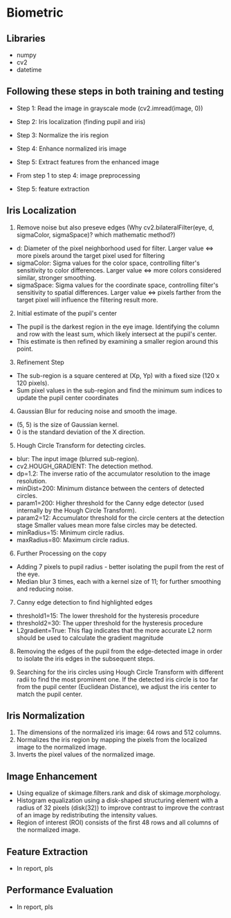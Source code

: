 # Biometric

## Libraries
* numpy
* cv2
* datetime

## Following these steps in both training and testing
* Step 1: Read the image in grayscale mode (cv2.imread(image, 0))
* Step 2: Iris localization (finding pupil and iris)
* Step 3: Normalize the iris region
* Step 4: Enhance normalized iris image
* Step 5: Extract features from the enhanced image

* From step 1 to step 4: image preprocessing
* Step 5: feature extraction

## Iris Localization
1. Remove noise but also preseve edges (Why cv2.bilateralFilter(eye, d, sigmaColor, sigmaSpace)? which mathematic method?)
* d: Diameter of the pixel neighborhood used for filter. Larger value <=> more pixels around the target pixel used for filtering
* sigmaColor: Sigma values for the color space, controlling filter's sensitivity to color differences. Larger value <=> more colors considered similar, stronger smoothing.
* sigmaSpace: Sigma values for the coordinate space, controlling filter's sensitivity to spatial differences. Larger value <=> pixels farther from the target pixel will influence the filtering result more.

2. Initial estimate of the pupil's center 
* The pupil is the darkest region in the eye image. Identifying the column and row with the least sum, which likely intersect at the pupil's center.
* This estimate is then refined by examining a smaller region around this point.

3. Refinement Step
* The sub-region is a square centered at (Xp, Yp) with a fixed size (120 x 120 pixels).
* Sum pixel values in the sub-region and find the minimum sum indices to update the pupil center coordinates

4. Gaussian Blur for reducing noise and smooth the image. 
* (5, 5) is the size of Gaussian kernel.
* 0 is the standard deviation of the X direction.

5. Hough Circle Transform for detecting circles.
* blur: The input image (blurred sub-region).
* cv2.HOUGH_GRADIENT: The detection method.
* dp=1.2: The inverse ratio of the accumulator resolution to the image resolution.
* minDist=200: Minimum distance between the centers of detected circles.
* param1=200: Higher threshold for the Canny edge detector (used internally by the Hough Circle Transform).
* param2=12: Accumulator threshold for the circle centers at the detection stage Smaller values mean more false circles may be detected.
* minRadius=15: Minimum circle radius.
* maxRadius=80: Maximum circle radius.

6. Further Processing on the copy
* Adding 7 pixels to pupil radius - better isolating the pupil from the rest of the eye.
* Median blur 3 times, each with a kernel size of 11; for further smoothing and reducing noise.

7. Canny edge detection to find highlighted edges
* threshold1=15: The lower threshold for the hysteresis procedure
* threshold2=30: The upper threshold for the hysteresis procedure
* L2gradient=True: This flag indicates that the more accurate L2 norm should be used to calculate the gradient magnitude

8. Removing the edges of the pupil from the edge-detected image in order to isolate the iris edges in the subsequent steps.

9. Searching for the iris circles using Hough Circle Transform with different radii to find the most prominent one. If the detected iris circle is too far from the pupil center (Euclidean Distance), we adjust the iris center to match the pupil center.

## Iris Normalization
1. The dimensions of the normalized iris image: 64 rows and 512 columns.
2. Normalizes the iris region by mapping the pixels from the localized image to the normalized image.
3. Inverts the pixel values of the normalized image.

## Image Enhancement
* Using equalize of skimage.filters.rank and disk of skimage.morphology.
* Histogram equalization using a disk-shaped structuring element with a radius of 32 pixels (disk(32)) to improve contrast to improve the contrast of an image by redistributing the intensity values.
* Region of interest (ROI) consists of the first 48 rows and all columns of the normalized image.

## Feature Extraction
* In report, pls

## Performance Evaluation
* In report, pls
